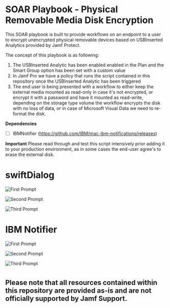# SOAR Playbook - Physical Removable Media Disk Encryption

This SOAR playbook is built to provide workflows on an endpoint to a user to encrypt unencrypted physical removable devices based on USBInserted Analytics provided by Jamf Protect.

The concept of this playbook is as following:

1. The USBInserted Analytic has been enabled enabled in the Plan and the Smart Group option has been set with a custom value
2. In Jamf Pro we have a policy that runs the script contained in this repository once the USBInserted Analytic has been triggered
3. The end user is being presented with a workflow to either keep the external media mounted as read-only in case it's not encrypted, or encrypt it with a password and have it mounted as read-write, depending on the storage type volume the workflow encrypts the disk with no loss of data, or in case of Microsoft Visual Data we need to re-format the disk.

**Dependencies**
- [ ] IBMNotifier (https://github.com/IBM/mac-ibm-notifications/releases)

**Important**
Please read through and test this script intensively prior adding it to your production environment, as in some cases the end-user agree's to erase the external disk.

# swiftDialog

![First Prompt](https://github.com/jamf/jamfprotect/blob/project/add_removable_media_encryption_workflow/soar_playbooks/encrypt_unencrypted_removable_storage_media/Images/swiftDialog_Encryption_Workflow_1.png)

![Second Prompt](https://github.com/jamf/jamfprotect/blob/project/add_removable_media_encryption_workflow/soar_playbooks/encrypt_unencrypted_removable_storage_media/Images/swiftDialog_Encryption_Workflow_2.png)

![Third Prompt](https://github.com/jamf/jamfprotect/blob/project/add_removable_media_encryption_workflow/soar_playbooks/encrypt_unencrypted_removable_storage_media/Images/swiftDialog_Encryption_Workflow_3.png)


# IBM Notifier
![First Prompt](https://github.com/jamf/jamfprotect/blob/project/add_removable_media_encryption_workflow/soar_playbooks/encrypt_unencrypted_removable_storage_media/Images/IBMNotifier_Encryption_Workflow_1.png)

![Second Prompt](https://github.com/jamf/jamfprotect/blob/project/add_removable_media_encryption_workflow/soar_playbooks/encrypt_unencrypted_removable_storage_media/Images/IBMNotifier_Encryption_Workflow_2.png)

![Third Prompt](https://github.com/jamf/jamfprotect/blob/project/add_removable_media_encryption_workflow/soar_playbooks/encrypt_unencrypted_removable_storage_media/Images/IBMNotifier_Encryption_Workflow_3.png)

#
## Please note that all resources contained within this repository are provided as-is and are not officially supported by Jamf Support.
